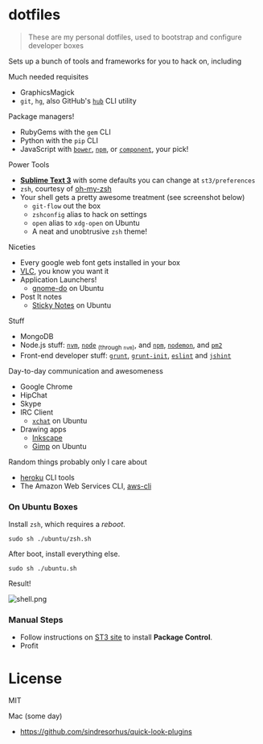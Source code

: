 # dotfiles

> These are my personal dotfiles, used to bootstrap and configure developer boxes

Sets up a bunch of tools and frameworks for you to hack on, including

Much needed requisites

- GraphicsMagick
- `git`, `hg`, also GitHub's [`hub`](http://hub.github.com/) CLI utility

Package managers!

- RubyGems with the `gem` CLI
- Python with the `pip` CLI
- JavaScript with [`bower`](http://bower.io/), [`npm`](http://npmjs.org/), or [`component`](http://component.io/), your pick!

Power Tools

- [**Sublime Text 3**](http://www.sublimetext.com/3) with some defaults you can change at `st3/preferences`
- `zsh`, courtesy of [oh-my-zsh](https://github.com/robbyrussell/oh-my-zsh "A community-driven framework for managing your zsh configuration")
- Your shell gets a pretty awesome treatment (see screenshot below)
    - `git-flow` out the box
    - `zshconfig` alias to hack on settings
    - `open` alias to `xdg-open` on Ubuntu
    - A neat and unobtrusive `zsh` theme!

Niceties

- Every google web font gets installed in your box
- [VLC](http://www.videolan.org/vlc/index.html), you know you want it
- Application Launchers!
    - [gnome-do](https://launchpad.net/do) on Ubuntu
- Post It notes
    - [Sticky Notes](https://launchpad.net/indicator-stickynotes) on Ubuntu

Stuff

- MongoDB
- Node.js stuff: [`nvm`](https://github.com/creationix/nvm), [`node`](http://nodejs.org) <sub>(through `nvm`)</sub>, and [`npm`](http://npmjs.org/), [`nodemon`](https://github.com/remy/nodemon), and [`pm2`](https://github.com/Unitech/pm2)
- Front-end developer stuff: [`grunt`](http://gruntjs.com/), [`grunt-init`](https://github.com/gruntjs/grunt-init), [`eslint`](https://github.com/nzakas/eslint) and [`jshint`](http://www.jshint.com/)

Day-to-day communication and awesomeness

- Google Chrome
- HipChat
- Skype
- IRC Client
    - [`xchat`](https://apps.ubuntu.com/cat/applications/precise/xchat/) on Ubuntu
- Drawing apps
    - [Inkscape](http://inkscape.org/en/)
    - [Gimp](http://www.gimp.org/) on Ubuntu

Random things probably only I care about

- [heroku](https://toolbelt.heroku.com/) CLI tools
- The Amazon Web Services CLI, [aws-cli](http://aws.amazon.com/cli/)

### On Ubuntu Boxes

Install `zsh`, which requires a _reboot_.

````shell
sudo sh ./ubuntu/zsh.sh
````

After boot, install everything else.

```shell
sudo sh ./ubuntu.sh
```

Result!

![shell.png][1]

### Manual Steps

- Follow instructions on [ST3 site](https://sublime.wbond.net/installation#ST3) to install **Package Control**.
- Profit

# License

MIT

  [1]: https://raw.github.com/bevacqua/dotfiles/master/ubuntu/shell.png


Mac (some day)

- https://github.com/sindresorhus/quick-look-plugins
